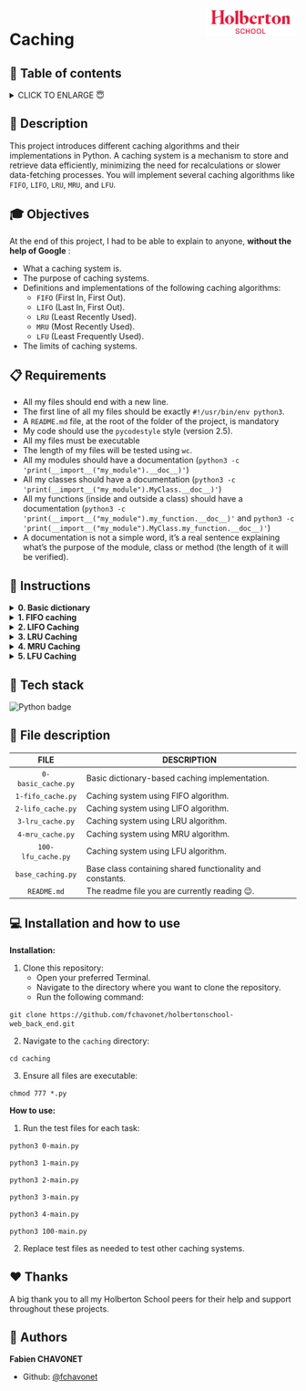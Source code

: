 <img  height="50px" align="right" src="https://raw.githubusercontent.com/fchavonet/fchavonet/main/resources/images/logo-holberton_school.png" alt="Holberton School logo">

# Caching

## 🔖 Table of contents

<details>
        <summary>
        CLICK TO ENLARGE 😇
        </summary>
        📄 <a href="#description">Description</a>
        <br>
        🎓 <a href="#objectives">Objectives</a>
        <br>
        📋 <a href="#requirements">Requirements</a>
        <br>
        📝 <a href="#instructions">Instructions</a>
        <br>
        🔨 <a href="#tech-stack">Tech stack</a>
        <br>
        📂 <a href="#files-description">Files description</a>
        <br>
        💻 <a href="#installation_and_how_to_use">Installation and how to use</a>
        <br>
        ♥️ <a href="#thanks">Thanks</a>
        <br>
        👷 <a href="#authors">Authors</a>
</details>

## 📄 <span id="description">Description</span>

This project introduces different caching algorithms and their implementations in Python. A caching system is a mechanism to store and retrieve data efficiently, minimizing the need for recalculations or slower data-fetching processes. You will implement several caching algorithms like `FIFO`, `LIFO`, `LRU`, `MRU`, and `LFU`.

## 🎓 <span id="objectives">Objectives</span>

At the end of this project, I had to be able to explain to anyone, **without the help of Google** :

- What a caching system is.
- The purpose of caching systems.
- Definitions and implementations of the following caching algorithms:
    - `FIFO` (First In, First Out).
    - `LIFO` (Last In, First Out).
    - `LRU` (Least Recently Used).
    - `MRU` (Most Recently Used).
    - `LFU` (Least Frequently Used).
- The limits of caching systems.

## 📋 <span id="requirements">Requirements</span>

- All my files should end with a new line.
- The first line of all my files should be exactly `#!/usr/bin/env python3`.
- A `README.md` file, at the root of the folder of the project, is mandatory
- My code should use the `pycodestyle` style (version 2.5).
- All my files must be executable
- The length of my files will be tested using `wc`.
- All my modules should have a documentation (`python3 -c 'print(__import__("my_module").__doc__)'`)
- All my classes should have a documentation (`python3 -c 'print(__import__("my_module").MyClass.__doc__)'`)
- All my functions (inside and outside a class) should have a documentation (`python3 -c 'print(__import__("my_module").my_function.__doc__)'` and `python3 -c 'print(__import__("my_module").MyClass.my_function.__doc__)'`)
- A documentation is not a simple word, it’s a real sentence explaining what’s the purpose of the module, class or method (the length of it will be verified).

## 📝 <span id="instructions">Instructions</span>

<details>
    <summary>
        <b>0. Basic dictionary</b>
    </summary>
    <br>

Create a class `BasicCache` that inherits from `BaseCaching` and is a caching system:

- You must use `self.cache_data` - dictionary from the parent class `BaseCaching`.
- This caching system doesn’t have limit.
- `def put(self, key, item):`
    - Must assign to the dictionary `self.cache_data` the `item` value for the key `key`.
    - If `key` or `item` is `None`, this method should not do anything.
- `def get(self, key):`
    - Must return the value in `self.cache_data` linked to `key`.
    - If `key` is `None` or if the `key` doesn’t exist in `self.cache_data`, return `None`.

```
guillaume@ubuntu:~/$ cat 0-main.py
#!/usr/bin/python3
""" 0-main """
BasicCache = __import__('0-basic_cache').BasicCache

my_cache = BasicCache()
my_cache.print_cache()
my_cache.put("A", "Hello")
my_cache.put("B", "World")
my_cache.put("C", "Holberton")
my_cache.print_cache()
print(my_cache.get("A"))
print(my_cache.get("B"))
print(my_cache.get("C"))
print(my_cache.get("D"))
my_cache.print_cache()
my_cache.put("D", "School")
my_cache.put("E", "Battery")
my_cache.put("A", "Street")
my_cache.print_cache()
print(my_cache.get("A"))

guillaume@ubuntu:~/$ ./0-main.py
Current cache:
Current cache:
A: Hello
B: World
C: Holberton
Hello
World
Holberton
None
Current cache:
A: Hello
B: World
C: Holberton
Current cache:
A: Street
B: World
C: Holberton
D: School
E: Battery
Street
guillaume@ubuntu:~/$ 
```

#
**Repo:**
- GitHub repository: `holbertonschool-web_back_end`.
- Directory: `caching`.
- File: `0-basic_cache.py`.
<hr>
</details>

<details>
    <summary>
        <b>1. FIFO caching</b>
    </summary>
    <br>

Create a class `FIFOCache` that inherits from `BaseCaching` and is a caching system:

- You must use `self.cache_data` - dictionary from the parent class `BaseCaching`.
- You can overload `def __init__(self):` but don’t forget to call the parent init: `super().__init__()`.
- `def put(self, key, item):`
    - Must assign to the dictionary `self.cache_data` the `item` value for the key `key`.
    - If `key` or `item` is `None`, this method should not do anything.
    - If the number of items in `self.cache_data` is higher that `BaseCaching.MAX_ITEMS:`
        - You must discard the first item put in cache (FIFO algorithm).
        - You must print `DISCARD:` with the `key` discarded and following by a new line.
- `def get(self, key):`
    - Must return the value in `self.cache_data` linked to `key`.
    - If key is `None` or if the `key` doesn’t exist in `self.cache_data`, return `None`.

```
guillaume@ubuntu:~/$ cat 1-main.py
#!/usr/bin/python3
""" 1-main """
FIFOCache = __import__('1-fifo_cache').FIFOCache

my_cache = FIFOCache()
my_cache.put("A", "Hello")
my_cache.put("B", "World")
my_cache.put("C", "Holberton")
my_cache.put("D", "School")
my_cache.print_cache()
my_cache.put("E", "Battery")
my_cache.print_cache()
my_cache.put("C", "Street")
my_cache.print_cache()
my_cache.put("F", "Mission")
my_cache.print_cache()

guillaume@ubuntu:~/$ ./1-main.py
Current cache:
A: Hello
B: World
C: Holberton
D: School
DISCARD: A
Current cache:
B: World
C: Holberton
D: School
E: Battery
Current cache:
B: World
C: Street
D: School
E: Battery
DISCARD: B
Current cache:
C: Street
D: School
E: Battery
F: Mission
guillaume@ubuntu:~/$ 
```

#
**Repo:**
- GitHub repository: `holbertonschool-web_back_end`.
- Directory: `caching`.
- File: `1-fifo_cache.py`.
<hr>
</details>

<details>
    <summary>
        <b>2. LIFO Caching</b>
    </summary>
    <br>

Create a class `LIFOCache` that inherits from `BaseCaching` and is a caching system:

- You must use `self.cache_data` - dictionary from the parent class `BaseCaching`.
- You can overload `def __init__(self):` but don’t forget to call the parent init: `super().__init__()`.
- `def put(self, key, item):`
    - Must assign to the dictionary `self.cache_data` the `item` value for the key `key`.
    - If `key` or `item` is `None`, this method should not do anything.
    - If the number of items in `self.cache_data` is higher that `BaseCaching.MAX_ITEMS:`
        - You must discard the last item put in cache (LIFO algorithm).
        - You must print `DISCARD:` with the `key` discarded and following by a new line.
- `def get(self, key):`
    - Must return the value in `self.cache_data` linked to `key`.
    - If `key` is `None` or if the `key` doesn’t exist in `self.cache_data`, return `None`.


```
guillaume@ubuntu:~/$ cat 2-main.py
#!/usr/bin/python3
""" 2-main """
LIFOCache = __import__('2-lifo_cache').LIFOCache

my_cache = LIFOCache()
my_cache.put("A", "Hello")
my_cache.put("B", "World")
my_cache.put("C", "Holberton")
my_cache.put("D", "School")
my_cache.print_cache()
my_cache.put("E", "Battery")
my_cache.print_cache()
my_cache.put("C", "Street")
my_cache.print_cache()
my_cache.put("F", "Mission")
my_cache.print_cache()
my_cache.put("G", "San Francisco")
my_cache.print_cache()

guillaume@ubuntu:~/$ ./2-main.py
Current cache:
A: Hello
B: World
C: Holberton
D: School
DISCARD: D
Current cache:
A: Hello
B: World
C: Holberton
E: Battery
Current cache:
A: Hello
B: World
C: Street
E: Battery
DISCARD: C
Current cache:
A: Hello
B: World
E: Battery
F: Mission
DISCARD: F
Current cache:
A: Hello
B: World
E: Battery
G: San Francisco
guillaume@ubuntu:~/$ 
```

#
**Repo:**
- GitHub repository: `holbertonschool-web_back_end`.
- Directory: `caching`.
- File: `1-fifo_cache.py`.
<hr>
</details>

<details>
    <summary>
        <b>3. LRU Caching</b>
    </summary>
    <br>

Create a class `LRUCache` that inherits from `BaseCaching` and is a caching system:

- You must use `self.cache_data` - dictionary from the parent class `BaseCaching`.
- You can overload `def __init__(self):` but don’t forget to call the parent `init: super().__init__()`.
- `def put(self, key, item):`
    - Must assign to the dictionary `self.cache_data` the `item` value for the key `key`.
    - If `key` or `item` is `None`, this method should not do anything.
    - If the number of items in `self.cache_data` is higher that `BaseCaching.MAX_ITEMS:`
        - You must discard the least recently used item (LRU algorithm).
        - You must print `DISCARD:` with the `key` discarded and following by a new line.
- `def get(self, key):`
    - Must return the value in `self.cache_data` linked to `key`.
    - If `key` is `None` or if the `key` doesn’t exist in `self.cache_data`, return `None`.

```
guillaume@ubuntu:~/$ cat 3-main.py
#!/usr/bin/python3
""" 3-main """
LRUCache = __import__('3-lru_cache').LRUCache

my_cache = LRUCache()
my_cache.put("A", "Hello")
my_cache.put("B", "World")
my_cache.put("C", "Holberton")
my_cache.put("D", "School")
my_cache.print_cache()
print(my_cache.get("B"))
my_cache.put("E", "Battery")
my_cache.print_cache()
my_cache.put("C", "Street")
my_cache.print_cache()
print(my_cache.get("A"))
print(my_cache.get("B"))
print(my_cache.get("C"))
my_cache.put("F", "Mission")
my_cache.print_cache()
my_cache.put("G", "San Francisco")
my_cache.print_cache()
my_cache.put("H", "H")
my_cache.print_cache()
my_cache.put("I", "I")
my_cache.print_cache()
my_cache.put("J", "J")
my_cache.print_cache()
my_cache.put("K", "K")
my_cache.print_cache()

guillaume@ubuntu:~/$ ./3-main.py
Current cache:
A: Hello
B: World
C: Holberton
D: School
World
DISCARD: A
Current cache:
B: World
C: Holberton
D: School
E: Battery
Current cache:
B: World
C: Street
D: School
E: Battery
None
World
Street
DISCARD: D
Current cache:
B: World
C: Street
E: Battery
F: Mission
DISCARD: E
Current cache:
B: World
C: Street
F: Mission
G: San Francisco
DISCARD: B
Current cache:
C: Street
F: Mission
G: San Francisco
H: H
DISCARD: C
Current cache:
F: Mission
G: San Francisco
H: H
I: I
DISCARD: F
Current cache:
G: San Francisco
H: H
I: I
J: J
DISCARD: G
Current cache:
H: H
I: I
J: J
K: K
guillaume@ubuntu:~/$ 
```

#
**Repo:**
- GitHub repository: `holbertonschool-web_back_end`.
- Directory: `caching`.
- File: `3-lru_cache.py`.
<hr>
</details>

<details>
    <summary>
        <b>4. MRU Caching</b>
    </summary>
    <br>

Create a class `MRUCache` that inherits from `BaseCaching` and is a caching system:

- You must use `self.cache_data` - dictionary from the parent class `BaseCaching`.
- You can overload `def __init__(self):` but don’t forget to call the parent init: `super().__init__()`.
- `def put(self, key, item):`
    - Must assign to the dictionary `self.cache_data` the `item` value for the key`key`.
    - If `key` or `item` is `None`, this method should not do anything.
    - If the number of items in `self.cache_data` is higher that `BaseCaching.MAX_ITEMS:`.
        - You must discard the most recently used item (MRU algorithm).
        - You must print `DISCARD:` with the `key` discarded and following by a new line.
- `def get(self, key):`
    - Must return the value in `self.cache_data` linked to `key`.
    - If `key` is `None` or if the `key` doesn’t exist in `self.cache_data`, return `None`.

```
guillaume@ubuntu:~/$ cat 4-main.py
#!/usr/bin/python3
""" 4-main """
MRUCache = __import__('4-mru_cache').MRUCache

my_cache = MRUCache()
my_cache.put("A", "Hello")
my_cache.put("B", "World")
my_cache.put("C", "Holberton")
my_cache.put("D", "School")
my_cache.print_cache()
print(my_cache.get("B"))
my_cache.put("E", "Battery")
my_cache.print_cache()
my_cache.put("C", "Street")
my_cache.print_cache()
print(my_cache.get("A"))
print(my_cache.get("B"))
print(my_cache.get("C"))
my_cache.put("F", "Mission")
my_cache.print_cache()
my_cache.put("G", "San Francisco")
my_cache.print_cache()
my_cache.put("H", "H")
my_cache.print_cache()
my_cache.put("I", "I")
my_cache.print_cache()
my_cache.put("J", "J")
my_cache.print_cache()
my_cache.put("K", "K")
my_cache.print_cache()

guillaume@ubuntu:~/$ ./4-main.py
Current cache:
A: Hello
B: World
C: Holberton
D: School
World
DISCARD: B
Current cache:
A: Hello
C: Holberton
D: School
E: Battery
Current cache:
A: Hello
C: Street
D: School
E: Battery
Hello
None
Street
DISCARD: C
Current cache:
A: Hello
D: School
E: Battery
F: Mission
DISCARD: F
Current cache:
A: Hello
D: School
E: Battery
G: San Francisco
DISCARD: G
Current cache:
A: Hello
D: School
E: Battery
H: H
DISCARD: H
Current cache:
A: Hello
D: School
E: Battery
I: I
DISCARD: I
Current cache:
A: Hello
D: School
E: Battery
J: J
DISCARD: J
Current cache:
A: Hello
D: School
E: Battery
K: K
guillaume@ubuntu:~/$ 
```

#
**Repo:**
- GitHub repository: `holbertonschool-web_back_end`.
- Directory: `caching`.
- File: ` 4-mru_cache.py`.
<hr>
</details>

<details>
    <summary>
        <b>5. LFU Caching</b>
    </summary>
    <br>

Create a class `LFUCache` that inherits from `BaseCaching` and is a caching system:

- You must use `self.cache_data` - dictionary from the parent class `BaseCaching`.
- You can overload `def __init__(self):` but don’t forget to call the parent `init: super().__init__()`.
- `def put(self, key, item):`
    - Must assign to the dictionary `self.cache_data` the `item` value for the key `key`.
    - If `key` or `item` is `None`, this method should not do anything.
    - If the number of items in `self.cache_data` is higher that `BaseCaching.MAX_ITEMS:`
        - You must discard the least frequency used item (LFU algorithm).
        - If you find more than 1 item to discard, you must use the LRU algorithm to discard only the least recently used
        - You must print `DISCARD:` with the key discarded and following by a new line
- `def get(self, key):`
    - Must return the value in `self.cache_data` linked to `key`.
    - If `key` is `None` or if the `key` doesn’t exist `in self.cache_data`, return `None`.

```
guillaume@ubuntu:~/$ cat 100-main.py
#!/usr/bin/python3
""" 100-main """
LFUCache = __import__('100-lfu_cache').LFUCache

my_cache = LFUCache()
my_cache.put("A", "Hello")
my_cache.put("B", "World")
my_cache.put("C", "Holberton")
my_cache.put("D", "School")
my_cache.print_cache()
print(my_cache.get("B"))
my_cache.put("E", "Battery")
my_cache.print_cache()
my_cache.put("C", "Street")
my_cache.print_cache()
print(my_cache.get("A"))
print(my_cache.get("B"))
print(my_cache.get("C"))
my_cache.put("F", "Mission")
my_cache.print_cache()
my_cache.put("G", "San Francisco")
my_cache.print_cache()
my_cache.put("H", "H")
my_cache.print_cache()
my_cache.put("I", "I")
my_cache.print_cache()
print(my_cache.get("I"))
print(my_cache.get("H"))
print(my_cache.get("I"))
print(my_cache.get("H"))
print(my_cache.get("I"))
print(my_cache.get("H"))
my_cache.put("J", "J")
my_cache.print_cache()
my_cache.put("K", "K")
my_cache.print_cache()
my_cache.put("L", "L")
my_cache.print_cache()
my_cache.put("M", "M")
my_cache.print_cache()

guillaume@ubuntu:~/$ ./100-main.py
Current cache:
A: Hello
B: World
C: Holberton
D: School
World
DISCARD: A
Current cache:
B: World
C: Holberton
D: School
E: Battery
Current cache:
B: World
C: Street
D: School
E: Battery
None
World
Street
DISCARD: D
Current cache:
B: World
C: Street
E: Battery
F: Mission
DISCARD: E
Current cache:
B: World
C: Street
F: Mission
G: San Francisco
DISCARD: F
Current cache:
B: World
C: Street
G: San Francisco
H: H
DISCARD: G
Current cache:
B: World
C: Street
H: H
I: I
I
H
I
H
I
H
DISCARD: B
Current cache:
C: Street
H: H
I: I
J: J
DISCARD: J
Current cache:
C: Street
H: H
I: I
K: K
DISCARD: K
Current cache:
C: Street
H: H
I: I
L: L
DISCARD: L
Current cache:
C: Street
H: H
I: I
M: M
guillaume@ubuntu:~/$ 
```

#
**Repo:**
- GitHub repository: `holbertonschool-web_back_end`.
- Directory: `caching`.
- File: `100-lfu_cache.py`.
<hr>
</details>

## 🔨 <span id="tech-stack">Tech stack</span>

<p align="left">
    <img src="https://img.shields.io/badge/PYTHON-3776ab?logo=python&logoColor=white&style=for-the-badge" alt="Python badge">
</p>

## 📂 <span id="files-description">File description</span>

| **FILE**           | **DESCRIPTION**                                           |
| :----------------: | --------------------------------------------------------- |
| `0-basic_cache.py` | Basic dictionary-based caching implementation.            | 
| `1-fifo_cache.py`  | Caching system using FIFO algorithm.                      |
| `2-lifo_cache.py`  | Caching system using LIFO algorithm.                      |
| `3-lru_cache.py`   | Caching system using LRU algorithm.                       |
| `4-mru_cache.py`   | Caching system using MRU algorithm.                       |
| `100-lfu_cache.py` | Caching system using LFU algorithm.                       |
| `base_caching.py`  | Base class containing shared functionality and constants. |
| `README.md`        | The readme file you are currently reading 😉.             |

## 💻 <span id="installation_and_how_to_use">Installation and how to use</span>

**Installation:**

1. Clone this repository:
    - Open your preferred Terminal.
    - Navigate to the directory where you want to clone the repository.
    - Run the following command:

```
git clone https://github.com/fchavonet/holbertonschool-web_back_end.git
```

2. Navigate to the `caching` directory:

```
cd caching
```

3. Ensure all files are executable:

```
chmod 777 *.py
```

**How to use:**

1. Run the test files for each task:

```
python3 0-main.py
```

```
python3 1-main.py
```

```
python3 2-main.py
```

```
python3 3-main.py
```

```
python3 4-main.py
```

```
python3 100-main.py
```

2. Replace test files as needed to test other caching systems.

## ♥️ <span id="thanks">Thanks</span>

A big thank you to all my Holberton School peers for their help and support throughout these projects.

## 👷 <span id="authors">Authors</span>

**Fabien CHAVONET**
- Github: [@fchavonet](https://github.com/fchavonet)
